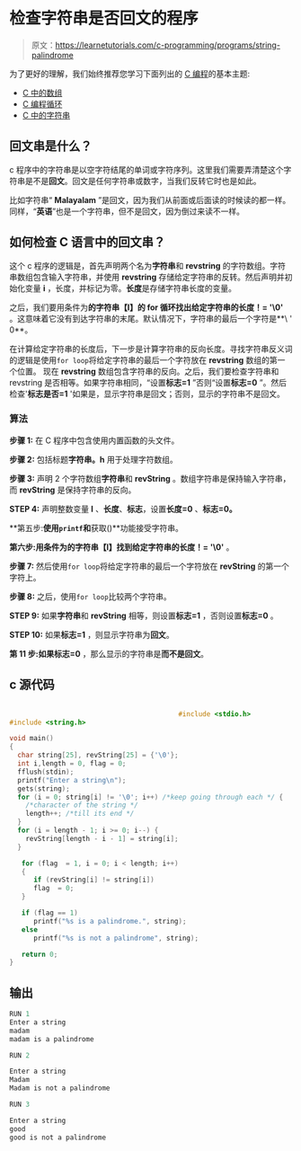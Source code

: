 # 检查字符串是否回文的程序

> 原文：<https://learnetutorials.com/c-programming/programs/string-palindrome>

为了更好的理解，我们始终推荐您学习下面列出的 [C 编程](../ "C programming")的基本主题:

*   [C 中的数组](../../c-programming/array)
*   [C 编程循环](../../c-programming/loops "C programming loops")
*   [C 中的字符串](../../c-programming/strings)

## 回文串是什么？

c 程序中的字符串是以空字符结尾的单词或字符序列。这里我们需要弄清楚这个字符串是不是**回文**。回文是任何字符串或数字，当我们反转它时也是如此。

比如字符串“ **Malayalam** ”是回文，因为我们从前面或后面读的时候读的都一样。同样，“**英语**”也是一个字符串，但不是回文，因为倒过来读不一样。

## 如何检查 C 语言中的回文串？

这个 c 程序的逻辑是，首先声明两个名为**字符串**和 **revstring** 的字符数组。字符串数组包含输入字符串，并使用 **revstring** 存储给定字符串的反转。然后声明并初始化变量 **i** ，长度，并标记为零。**长度**是存储字符串长度的变量。

之后，我们要用条件为**的字符串【I】的 for 循环找出给定字符串的长度！= '\0'** 。这意味着它没有到达字符串的末尾。默认情况下，字符串的最后一个字符是**\ ' 0**。

在计算给定字符串的长度后，下一步是计算字符串的反向长度。寻找字符串反义词的逻辑是使用`for loop`将给定字符串的最后一个字符放在 **revstring** 数组的第一个位置。
现在 **revstring** 数组包含字符串的反向。之后，我们要检查字符串和 revstring 是否相等。如果字符串相同，“设置**标志=1** ”否则“设置**标志=0** ”。然后检查'**标志是否=1** '如果是，显示字符串是回文；否则，显示的字符串不是回文。

### 算法

**步骤 1:** 在 C 程序中包含使用内置函数的头文件。

**步骤 2:** 包括标题**字符串。h** 用于处理字符数组。

**步骤 3:** 声明 2 个字符数组**字符串**和 **revString** 。数组字符串是保持输入字符串，而 **revString** 是保持字符串的反向。

**STEP 4:** 声明整数变量 **I** 、**长度**、**标志**，设置**长度=0** 、**标志=0。**

**第五步:**使用`printf`和**获取()**功能接受字符串。

**第六步:**用条件为**的字符串【I】找到给定字符串的长度！= '\0'** 。

**步骤 7:** 然后使用`for loop`将给定字符串的最后一个字符放在 **revString** 的第一个字符上。

**步骤 8:** 之后，使用`for loop`比较两个字符串。

**STEP 9:** 如果**字符串**和 **revString** 相等，则设置**标志=1** ，否则设置**标志=0** 。

**STEP 10:** 如果**标志=1** ，则显示字符串为**回文**。

**第 11 步:**如果**标志=0** ，那么显示的字符串是**而不是回文**。

## c 源代码

```c

                                          #include <stdio.h>
#include <string.h>

void main()
{
  char string[25], revString[25] = {'\0'};
  int i,length = 0, flag = 0;
  fflush(stdin);
  printf("Enter a string\n");
  gets(string);
  for (i = 0; string[i] != '\0'; i++) /*keep going through each */ {
    /*character of the string */
    length++; /*till its end */
  }
  for (i = length - 1; i >= 0; i--) {
    revString[length - i - 1] = string[i];
  }

   for (flag  = 1, i = 0; i < length; i++)
   {
      if (revString[i] != string[i])
      flag  = 0;
   }

   if (flag == 1)
      printf("%s is a palindrome.", string);
   else
      printf("%s is not a palindrome", string);

   return 0;
} 

```

## 输出

```c
RUN 1
Enter a string
madam
madam is a palindrome

RUN 2

Enter a string
Madam
Madam is not a palindrome

RUN 3

Enter a string
good
good is not a palindrome
```